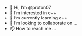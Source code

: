 - 👋 Hi, I’m @proton07
- 👀 I’m interested in c++
- 🌱 I’m currently learning c++
- 💞️ I’m looking to collaborate on ...
- 📫 How to reach me ...

<!---
proton07/proton07 is a ✨ special ✨ repository because its `README.md` (this file) appears on your GitHub profile.
You can click the Preview link to take a look at your changes.
--->
